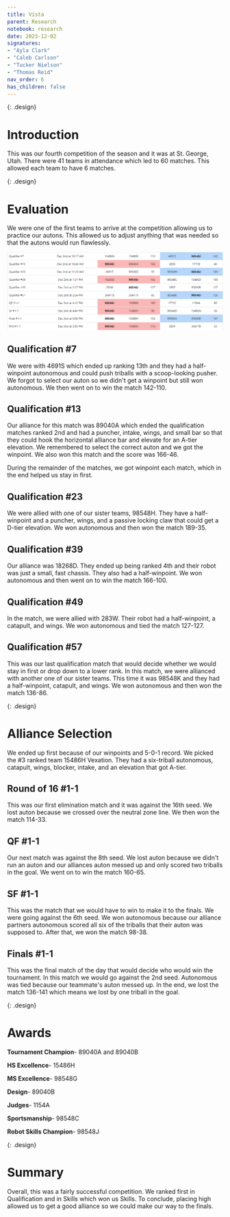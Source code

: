 ```yaml
---
title: Vista
parent: Research
notebook: research
date: 2023-12-02
signatures:
- "Ayla Clark"
- "Caleb Carlson"
- "Tucker Nielson"
- "Thomas Reid"
nav_order: 6
has_children: false
---
```


{: .design}
# Introduction

This was our fourth competition of the season and it was at St. George, Utah. There were 41 teams in attendance which led to 60 matches. This allowed each team to have 6 matches.

{: .design}
# Evaluation

We were one of the first teams to arrive at the competition allowing us to practice our autons. This allowed us to adjust anything that was needed so that the autons would run flawlessly. 

![Matches](/assets/Research/Match%20pic.png)


## Qualification #7 

We were with 4691S which ended up ranking 13th and they had a half-winpoint autonomous and could push triballs with a scoop-looking pusher. We forgot to select our auton so we didn't get a winpoint but still won autonomous. We then went on to win the match 142-110.


## Qualification #13 

Our alliance for this match was 89040A which ended the qualification matches ranked 2nd and had a puncher, intake, wings, and small bar so that they could hook the horizontal alliance bar and elevate for an A-tier elevation. We remembered to select the correct auton and we got the winpoint. We also won this match and the score was 166-46. 

During the remainder of the matches, we got winpoint each match, which in the end helped us stay in first. 


## Qualification #23

We were allied with one of our sister teams, 98548H. They have a half-winpoint and a puncher, wings, and a passive locking claw that could get a D-tier elevation. We won autonomous and then won the match 189-35. 


## Qualification #39

Our alliance was 18268D. They ended up being ranked 4th and their robot was just a small, fast chassis. They also had a half-winpoint. We won autonomous and then went on to win the match 166-100.


## Qualification #49

In the match, we were allied with 283W. Their robot had a half-winpoint, a catapult, and wings. We won autonomous and tied the match 127-127.


## Qualification #57

This was our last qualification match that would decide whether we would stay in first or drop down to a lower rank. In this match, we were allianced with another one of our sister teams. This time it was 98548K and they had a half-winpoint, catapult, and wings. We won autonomous and then won the match 136-86.

{: .design}
# Alliance Selection

We ended up first because of our winpoints and 5-0-1 record. We picked the #3 ranked team 15486H Vexation. They had a six-triball autonomous, catapult, wings, blocker, intake, and an elevation that got A-tier.


## Round of 16 #1-1

This was our first elimination match and it was against the 16th seed. We lost auton because we crossed over the neutral zone line. We then won the match 114-33.


## QF #1-1

Our next match was against the 8th seed. We lost auton because we didn't run an auton and our alliances auton messed up and only scored two triballs in the goal. We went on to win the match 160-65.


## SF #1-1

This was the match that we would have to win to make it to the finals. We were going against the 6th seed. We won autonomous because our alliance partners autonomous scored all six of the triballs that their auton was supposed to. After that, we won the match 98-38.


## Finals #1-1

This was the final match of the day that would decide who would win the tournament. In this match we would go against the 2nd seed. Autonomous was tied because our teammate's auton messed up. In the end, we lost the match 136-141 which means we lost by one triball in the goal.

{: .design}
# Awards

**Tournament Champion**-    89040A and 89040B

**HS Excellence**-  15486H

**MS Excellence**-  98548G

**Design**- 89040B

**Judges**- 1154A

**Sportsmanship**-  98548C

**Robot Skills Champion**-  98548J

{: .design}
# Summary

Overall, this was a fairly successful competition. We ranked first in Qualification and in Skills which won us Skills. To conclude, placing high allowed us to get a good alliance so we could make our way to the finals. 